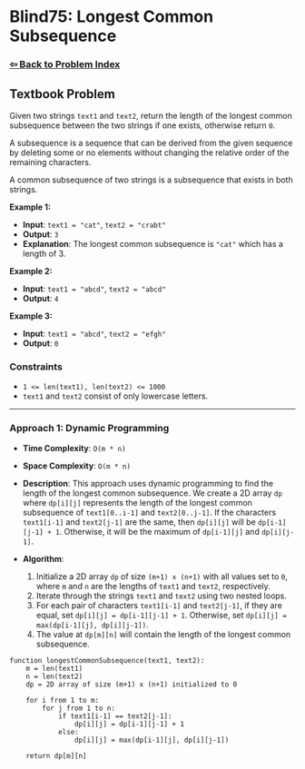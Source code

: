 # Blind75: Longest Common Subsequence

### [⇦ Back to Problem Index](../../index.md)

## Textbook Problem

Given two strings `text1` and `text2`, return the length of the longest common subsequence between the two strings if one exists, otherwise return `0`.

A subsequence is a sequence that can be derived from the given sequence by deleting some or no elements without changing the relative order of the remaining characters.

A common subsequence of two strings is a subsequence that exists in both strings.

**Example 1:**

-   **Input**: `text1 = "cat"`, `text2 = "crabt"`
-   **Output**: `3`
-   **Explanation**: The longest common subsequence is `"cat"` which has a length of 3.

**Example 2:**

-   **Input**: `text1 = "abcd"`, `text2 = "abcd"`
-   **Output**: `4`

**Example 3:**

-   **Input**: `text1 = "abcd"`, `text2 = "efgh"`
-   **Output**: `0`

### Constraints

-   `1 <= len(text1), len(text2) <= 1000`
-   `text1` and `text2` consist of only lowercase letters.

---

### Approach 1: Dynamic Programming

-   **Time Complexity**: `O(m * n)`
-   **Space Complexity**: `O(m * n)`
-   **Description**: This approach uses dynamic programming to find the length of the longest common subsequence. We create a 2D array `dp` where `dp[i][j]` represents the length of the longest common subsequence of `text1[0..i-1]` and `text2[0..j-1]`. If the characters `text1[i-1]` and `text2[j-1]` are the same, then `dp[i][j]` will be `dp[i-1][j-1] + 1`. Otherwise, it will be the maximum of `dp[i-1][j]` and `dp[i][j-1]`.
-   **Algorithm**:

    1. Initialize a 2D array `dp` of size `(m+1) x (n+1)` with all values set to `0`, where `m` and `n` are the lengths of `text1` and `text2`, respectively.
    2. Iterate through the strings `text1` and `text2` using two nested loops.
    3. For each pair of characters `text1[i-1]` and `text2[j-1]`, if they are equal, set `dp[i][j] = dp[i-1][j-1] + 1`. Otherwise, set `dp[i][j] = max(dp[i-1][j], dp[i][j-1])`.
    4. The value at `dp[m][n]` will contain the length of the longest common subsequence.

```pseudo
function longestCommonSubsequence(text1, text2):
    m = len(text1)
    n = len(text2)
    dp = 2D array of size (m+1) x (n+1) initialized to 0

    for i from 1 to m:
        for j from 1 to n:
            if text1[i-1] == text2[j-1]:
                dp[i][j] = dp[i-1][j-1] + 1
            else:
                dp[i][j] = max(dp[i-1][j], dp[i][j-1])

    return dp[m][n]
```
